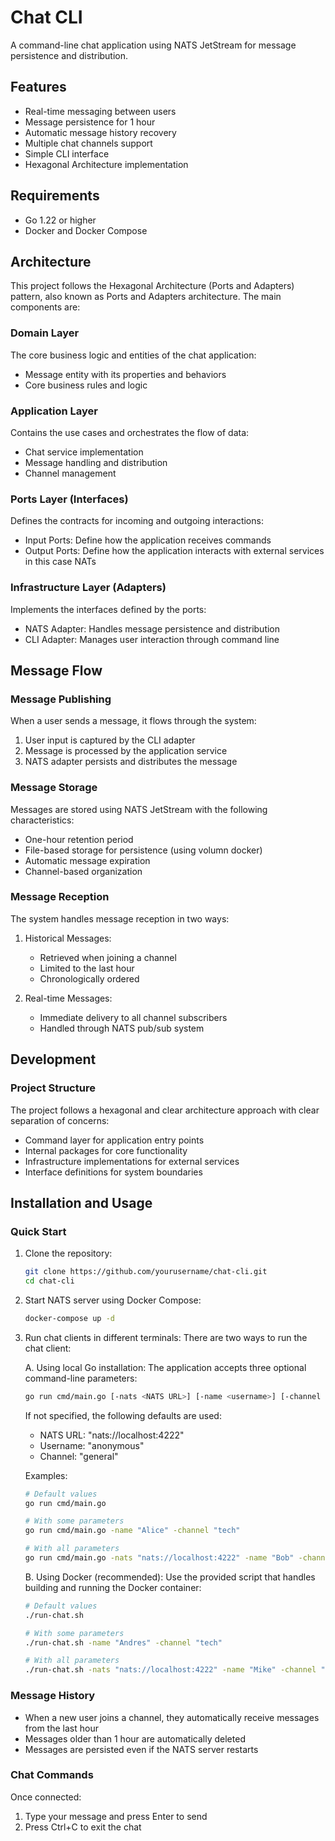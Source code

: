 # Chat CLI

A command-line chat application using NATS JetStream for message persistence and distribution.

## Features

- Real-time messaging between users
- Message persistence for 1 hour
- Automatic message history recovery
- Multiple chat channels support
- Simple CLI interface
- Hexagonal Architecture implementation

## Requirements

- Go 1.22 or higher
- Docker and Docker Compose

## Architecture

This project follows the Hexagonal Architecture (Ports and Adapters) pattern, also known as Ports and Adapters architecture. The main components are:

### Domain Layer
The core business logic and entities of the chat application:
- Message entity with its properties and behaviors
- Core business rules and logic

### Application Layer
Contains the use cases and orchestrates the flow of data:
- Chat service implementation
- Message handling and distribution
- Channel management

### Ports Layer (Interfaces)
Defines the contracts for incoming and outgoing interactions:
- Input Ports: Define how the application receives commands
- Output Ports: Define how the application interacts with external services in this case NATs

### Infrastructure Layer (Adapters)
Implements the interfaces defined by the ports:
- NATS Adapter: Handles message persistence and distribution
- CLI Adapter: Manages user interaction through command line

## Message Flow

### Message Publishing
When a user sends a message, it flows through the system:
1. User input is captured by the CLI adapter
2. Message is processed by the application service
3. NATS adapter persists and distributes the message

### Message Storage
Messages are stored using NATS JetStream with the following characteristics:
- One-hour retention period
- File-based storage for persistence (using volumn docker)
- Automatic message expiration
- Channel-based organization

### Message Reception
The system handles message reception in two ways:
1. Historical Messages:
   - Retrieved when joining a channel
   - Limited to the last hour
   - Chronologically ordered

2. Real-time Messages:
   - Immediate delivery to all channel subscribers
   - Handled through NATS pub/sub system


## Development

### Project Structure
The project follows a hexagonal and clear  architecture approach with clear separation of concerns:
- Command layer for application entry points
- Internal packages for core functionality
- Infrastructure implementations for external services
- Interface definitions for system boundaries


## Installation and Usage

### Quick Start
1. Clone the repository:
   ```bash
   git clone https://github.com/yourusername/chat-cli.git
   cd chat-cli
   ```

2. Start NATS server using Docker Compose:
   ```bash
   docker-compose up -d
   ```

3. Run chat clients in different terminals:
   There are two ways to run the chat client:

   A. Using local Go installation:
   The application accepts three optional command-line parameters:
   ```bash
   go run cmd/main.go [-nats <NATS URL>] [-name <username>] [-channel <channel name>]
   ```

   If not specified, the following defaults are used:
   - NATS URL: "nats://localhost:4222"
   - Username: "anonymous" 
   - Channel: "general"

   Examples:
   ```bash
   # Default values
   go run cmd/main.go

   # With some parameters
   go run cmd/main.go -name "Alice" -channel "tech"

   # With all parameters
   go run cmd/main.go -nats "nats://localhost:4222" -name "Bob" -channel "general"
   ```

   B. Using Docker (recommended):
   Use the provided script that handles building and running the Docker container:
   ```bash
   # Default values
   ./run-chat.sh

   # With some parameters
   ./run-chat.sh -name "Andres" -channel "tech"

   # With all parameters
   ./run-chat.sh -nats "nats://localhost:4222" -name "Mike" -channel "general"
   ```


### Message History
- When a new user joins a channel, they automatically receive messages from the last hour
- Messages older than 1 hour are automatically deleted
- Messages are persisted even if the NATS server restarts

### Chat Commands
Once connected:
1. Type your message and press Enter to send
2. Press Ctrl+C to exit the chat
